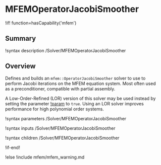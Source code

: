 # MFEMOperatorJacobiSmoother

!if! function=hasCapability('mfem')

## Summary

!syntax description /Solver/MFEMOperatorJacobiSmoother

## Overview

Defines and builds an `mfem::OperatorJacobiSmoother` solver to use to perform Jacobi iterations on
the MFEM equation system. Most often used as a preconditioner, compatible with partial assembly.

A Low-Order-Refined (LOR) version of this solver may be used instead by setting the parameter 
[!param](/Solver/MFEMOperatorJacobiSmoother/low_order_refined) to `true`. Using an LOR solver improves performance for high polynomial 
order systems.

!syntax parameters /Solver/MFEMOperatorJacobiSmoother

!syntax inputs /Solver/MFEMOperatorJacobiSmoother

!syntax children /Solver/MFEMOperatorJacobiSmoother

!if-end!

!else
!include mfem/mfem_warning.md
